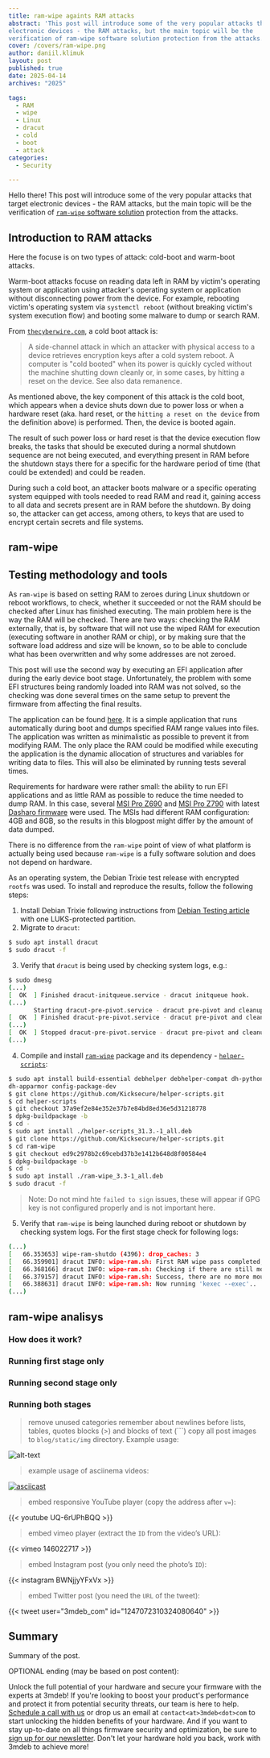```yaml
---
title: ram-wipe againts RAM attacks
abstract: 'This post will introduce some of the very popular attacks that target
electronic devices - the RAM attacks, but the main topic will be the
verification of ram-wipe software solution protection from the attacks.'
cover: /covers/ram-wipe.png
author: daniil.klimuk
layout: post
published: true
date: 2025-04-14
archives: "2025"

tags:
  - RAM
  - wipe
  - Linux
  - dracut
  - cold
  - boot
  - attack
categories:
  - Security

---
```


Hello there! This post will introduce some of the very popular attacks that
target electronic devices - the RAM attacks, but the main topic will be the
verification of [`ram-wipe` software
solution](https://github.com/kicksecure/ram-wipe) protection from the attacks.

## Introduction to RAM attacks

Here the focuse is on two types of attack: cold-boot and warm-boot attacks.

Warm-boot attacks focuse on reading data left in RAM by victim's operating
system or application using attacker's operating system or application without
disconnecting power from the device. For example, rebooting victim's operating
system via `systemctl reboot` (without breaking victim's system execution flow)
and booting some malware to dump or search RAM.

From [`thecyberwire.com`](https://thecyberwire.com/glossary/cold-boot-attack),
a cold boot attack is:

> A side-channel attack in which an attacker with physical access to a device
> retrieves encryption keys after a cold system reboot. A computer is "cold
> booted" when its power is quickly cycled without the machine shutting down
> cleanly or, in some cases, by hitting a reset on the device. See also
> data remanence.

As mentioned above, the key component of this attack is the cold boot, which
appears when a device shuts down due to power loss or when a hardware reset
(aka. hard reset, or the `hitting a reset on the device` from the definition
above) is performed. Then, the device is booted again.

The result of such power loss or hard reset is that the device execution flow
breaks, the tasks that should be executed during a normal shutdown sequence are
not being executed, and everything present in RAM before the shutdown stays
there for a specific for the hardware period of time (that could be extended)
and could be readen.

During such a cold boot, an attacker boots malware or a specific operating
system equipped with tools needed to read RAM and read it, gaining access to
all data and secrets present are in RAM before the shutdown. By doing so, the
attacker can get access, among others, to keys that are used to encrypt certain
secrets and file systems.

## ram-wipe

## Testing methodology and tools

As `ram-wipe` is based on setting RAM to zeroes during Linux shutdown or reboot
workflows, to check, whether it succeeded or not the RAM should be checked after
Linux has finished executing. The main problem here is the way the RAM will be
checked. There are two ways: checking the RAM externally, that is, by software
that will not use the wiped RAM for execution (executing software in another RAM
or chip), or by making sure that the software load address and size will be
known, so to be able to conclude what has been overwritten and why some
addresses are not zeroed.

This post will use the second way by executing an EFI application after during
the early device boot stage. Unfortunately, the problem with some EFI structures
being randomly loaded into RAM was not solved, so the checking was done several
times on the same setup to prevent the firmware from affecting the final
results.

The application can be found [here](https://github.com/zarhus/ram-dump-efi). It
is a simple application that runs automatically during boot and dumps specified
RAM range values into files. The application was written as minimalistic as
possible to prevent it from modifying RAM. The only place the RAM could be
modified while executing the application is the dynamic allocation of structures
and variables for writing data to files. This will also be eliminated by running
tests several times.

Requirements for hardware were rather small: the ability to run EFI applications
and as little RAM as possible to reduce the time needed to dump RAM. In this
case, several [MSI Pro
Z690](https://docs.dasharo.com/variants/msi_z690/releases/) and [MSI Pro
Z790](https://docs.dasharo.com/variants/msi_z790/releases/) with latest [Dasharo
firmware](https://docs.dasharo.com/) were used. The MSIs had different RAM
configuration: 4GB and 8GB, so the results in this blogpost might differ by the
amount of data dumped.

There is no difference from the `ram-wipe` point of view of what platform is
actually being used because `ram-wipe` is a fully software solution and does not
depend on hardware.

As an operating system, the Debian Trixie test release with encrypted `rootfs`
was used. To install and reproduce the results, follow the following steps:

1. Install Debian Trixie following instructions from [Debian Testing
  article](https://wiki.debian.org/DebianTesting) with one LUKS-protected
  partition.
2. Migrate to `dracut`:

  ```bash
  $ sudo apt install dracut
  $ sudo dracut -f
  ```

3. Verify that `dracut` is being used by checking system logs, e.g.:

  ```bash
  $ sudo dmesg
  (...)
  [  OK  ] Finished dracut-initqueue.service - dracut initqueue hook.
  (...)
         Starting dracut-pre-pivot.service - dracut pre-pivot and cleanup hook...
  [  OK  ] Finished dracut-pre-pivot.service - dracut pre-pivot and cleanup hook.
  (...)
  [  OK  ] Stopped dracut-pre-pivot.service - dracut pre-pivot and cleanup hook.
  (...)
  ```

4. Compile and install
[`ram-wipe`](https://github.com/kicksecure/ram-wipe?tab=readme-ov-file#how-to-build-deb-package-from-source-code)
package and its dependency -
[`helper-scripts`](https://github.com/Kicksecure/helper-scripts?tab=readme-ov-file#how-to-build-deb-package-from-source-code):

  ```bash
  $ sudo apt install build-essential debhelper debhelper-compat dh-python\
  dh-apparmor config-package-dev
  $ git clone https://github.com/Kicksecure/helper-scripts.git
  $ cd helper-scripts
  $ git checkout 37a9ef2e84e352e37b7e84bd8ed36e5d31218778
  $ dpkg-buildpackage -b
  $ cd -
  $ sudo apt install ./helper-scripts_31.3.-1_all.deb
  $ git clone https://github.com/Kicksecure/helper-scripts.git
  $ cd ram-wipe
  $ git checkout ed9c2978b2c69cebd37b3e1412b648d8f00584e4
  $ dpkg-buildpackage -b
  $ cd -
  $ sudo apt install ./ram-wipe_3.3-1_all.deb
  $ sudo dracut -f
  ```

  > Note: Do not mind hte `failed to sign` issues, these will appear if GPG key
  > is not configured properly and is not important here.

5. Verify that `ram-wipe` is being launched during reboot or shutdown by
  checking system logs. For the first stage check for following logs:

  ```bash
  (...)
[   66.353653] wipe-ram-shutdo (4396): drop_caches: 3
[   66.359901] dracut INFO: wipe-ram.sh: First RAM wipe pass completed, OK. (1/2)
[   66.368166] dracut INFO: wipe-ram.sh: Checking if there are still mounted encrypted disks...
[   66.379157] dracut INFO: wipe-ram.sh: Success, there are no more mounted encrypted disks, OK.
[   66.388631] dracut INFO: wipe-ram.sh: Now running 'kexec --exec'..
  (...)
  ```

## ram-wipe analisys

### How does it work?



### Running first stage only

### Running second stage only

### Running both stages

> remove unused categories
> remember about newlines before lists, tables, quotes blocks (>) and blocks of
> text (\`\`\`)
> copy all post images to `blog/static/img` directory. Example usage:

![alt-text](/img/file-name.jpg)

> example usage of asciinema videos:

[![asciicast](https://asciinema.org/a/xJC0QaKuHrMAPhhj5KMZUhMEO.svg)](https://asciinema.org/a/xJC0QaKuHrMAPhhj5KMZUhMEO?speed=1)

> embed responsive YouTube player (copy the address after `v=`):

{{< youtube UQ-6rUPhBQQ >}}

> embed vimeo player (extract the `ID` from the video’s URL):

{{< vimeo 146022717 >}}

> embed Instagram post (you only need the photo’s `ID`):

{{< instagram BWNjjyYFxVx >}}

> embed Twitter post (you need the `URL` of the tweet):

{{< tweet user="3mdeb_com" id="1247072310324080640" >}}

## Summary

Summary of the post.

OPTIONAL ending (may be based on post content):

Unlock the full potential of your hardware and secure your firmware with the
experts at 3mdeb! If you're looking to boost your product's performance and
protect it from potential security threats, our team is here to help.
[Schedule a call with us](https://calendly.com/3mdeb/consulting-remote-meeting)
or drop us an email at `contact<at>3mdeb<dot>com` to start unlocking the hidden
benefits of your hardware. And if you want to stay up-to-date on all things
firmware security and optimization, be sure to
[sign up for our newsletter](https://3mdeb.com/subscribe/3mdeb_newsletter.html).
Don't let your hardware hold you back, work with 3mdeb to achieve more!
